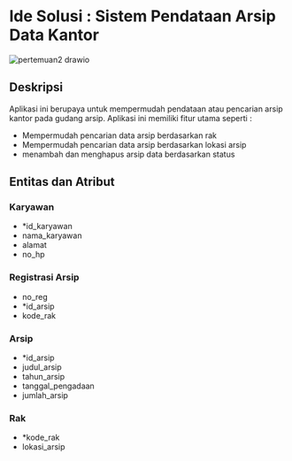 # Ide Solusi : Sistem Pendataan Arsip Data Kantor

![pertemuan2 drawio](https://user-images.githubusercontent.com/100889878/158046828-5821344e-79f1-4533-87cc-4c9021dc5435.png)

## Deskripsi

Aplikasi ini berupaya untuk mempermudah pendataan atau pencarian arsip kantor pada gudang arsip. Aplikasi ini memiliki fitur utama seperti :
- Mempermudah pencarian data arsip berdasarkan rak
- Mempermudah pencarian data arsip berdasarkan lokasi arsip
- menambah dan menghapus arsip data berdasarkan status

## Entitas dan Atribut

### Karyawan
- *id_karyawan
- nama_karyawan
- alamat
- no_hp

### Registrasi Arsip
- no_reg
- *id_arsip
- kode_rak

### Arsip
- *id_arsip
- judul_arsip
- tahun_arsip
- tanggal_pengadaan
- jumlah_arsip

### Rak
- *kode_rak
- lokasi_arsip
